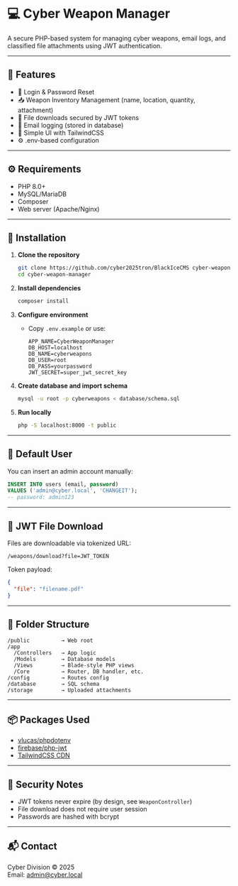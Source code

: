 # 💻 Cyber Weapon Manager

A secure PHP-based system for managing cyber weapons, email logs, and classified file attachments using JWT authentication.

---

## 🚀 Features

- 🔐 Login & Password Reset
- 📥 Weapon Inventory Management (name, location, quantity, attachment)
- 📄 File downloads secured by JWT tokens
- 📧 Email logging (stored in database)
- 🧪 Simple UI with TailwindCSS
- ⚙️ .env-based configuration

---

## ⚙️ Requirements

- PHP 8.0+
- MySQL/MariaDB
- Composer
- Web server (Apache/Nginx)

---

## 🧰 Installation

1. **Clone the repository**
   ```bash
   git clone https://github.com/cyber2025tron/BlackIceCMS cyber-weapon-manager
   cd cyber-weapon-manager
   ```

2. **Install dependencies**
   ```bash
   composer install
   ```

3. **Configure environment**
   - Copy `.env.example` or use:
     ```env
     APP_NAME=CyberWeaponManager
     DB_HOST=localhost
     DB_NAME=cyberweapons
     DB_USER=root
     DB_PASS=yourpassword
     JWT_SECRET=super_jwt_secret_key
     ```

4. **Create database and import schema**
   ```bash
   mysql -u root -p cyberweapons < database/schema.sql
   ```

5. **Run locally**
   ```bash
   php -S localhost:8000 -t public
   ```

---

## 👤 Default User

You can insert an admin account manually:

```sql
INSERT INTO users (email, password)
VALUES ('admin@cyber.local', 'CHANGEIT');
-- password: admin123
```

---

## 🔐 JWT File Download

Files are downloadable via tokenized URL:

```
/weapons/download?file=JWT_TOKEN
```

Token payload:
```json
{
  "file": "filename.pdf"
}
```

---

## 🧱 Folder Structure

```
/public          → Web root
/app
  /Controllers   → App logic
  /Models        → Database models
  /Views         → Blade-style PHP views
  /Core          → Router, DB handler, etc.
/config          → Routes config
/database        → SQL schema
/storage         → Uploaded attachments
```

---

## 📦 Packages Used

- [vlucas/phpdotenv](https://github.com/vlucas/phpdotenv)
- [firebase/php-jwt](https://github.com/firebase/php-jwt)
- [TailwindCSS CDN](https://tailwindcss.com)

---

## 🔐 Security Notes

- JWT tokens never expire (by design, see `WeaponController`)
- File download does not require user session
- Passwords are hashed with bcrypt

---

## 📬 Contact

Cyber Division © 2025  
Email: admin@cyber.local